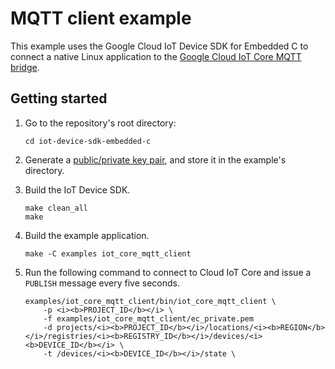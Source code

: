 # MQTT client example

This example uses the Google Cloud IoT Device SDK for Embedded C to connect a native Linux application to the [Google Cloud IoT Core MQTT bridge](https://cloud.google.com/iot/docs/how-tos/mqtt-bridge#iot-core-mqtt-auth-run-cpp).

## Getting started

1. Go to the repository's root directory:

   ```
   cd iot-device-sdk-embedded-c
   ```

1. Generate a [public/private key pair](https://cloud.google.com/iot/docs/how-tos/credentials/keys), and store it in the example's directory.

1. Build the IoT Device SDK.

   ```
   make clean_all
   make
   ```

1. Build the example application.

   ```
   make -C examples iot_core_mqtt_client
   ```

1. Run the following command to connect to Cloud IoT Core and issue a `PUBLISH` message every five seconds.

   ```
   examples/iot_core_mqtt_client/bin/iot_core_mqtt_client \
       -p <i><b>PROJECT_ID</b></i> \
       -f examples/iot_core_mqtt_client/ec_private.pem
       -d projects/<i><b>PROJECT_ID</b></i>/locations/<i><b>REGION</b></i>/registries/<i><b>REGISTRY_ID</b></i>/devices/<i><b>DEVICE_ID</b></i> \
       -t /devices/<i><b>DEVICE_ID</b></i>/state \
   ```

